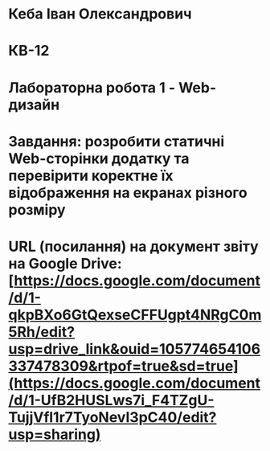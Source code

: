 # Кеба Іван Олександрович
# КВ-12
# Лабораторна робота 1 - Web-дизайн
# Завдання: розробити статичні Web-сторінки додатку та перевірити коректне їх відображення на екранах різного розміру
# URL (посилання) на документ звіту на Google Drive: [https://docs.google.com/document/d/1-qkpBXo6GtQexseCFFUgpt4NRgC0m5Rh/edit?usp=drive_link&ouid=105774654106337478309&rtpof=true&sd=true](https://docs.google.com/document/d/1-UfB2HUSLws7i_F4TZgU-TujjVfl1r7TyoNevI3pC40/edit?usp=sharing)
